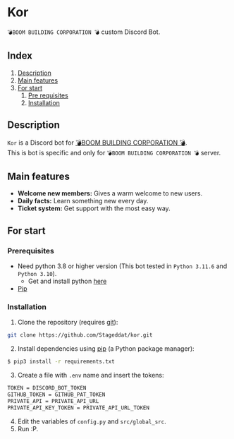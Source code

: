 # Kor
`💣BOOM BUILDING CORPORATION 💣` custom Discord Bot.

## Index
1. [Description](#description)
2. [Main features](#main-features)
3. [For start](#for-start)
    1. [Pre requisites](#prerequisites)
    2. [Installation](#installation)

## Description
`Kor` is a Discord bot for [💣BOOM BUILDING CORPORATION 💣](https://discord.com/invite/boombuilding).<br>
This is bot is specific and only for `💣BOOM BUILDING CORPORATION 💣` server.

## Main features
- **Welcome new members:** Gives a warm welcome to new users.
- **Daily facts:** Learn something new every day.
- **Ticket system:** Get support with the most easy way.

## For start

### Prerequisites
- Need python 3.8 or higher version (This bot tested in `Python 3.11.6` and `Python 3.10`). 
  - Get and install python [here](https://www.python.org/downloads/)
- [Pip](https://pip.pypa.io/en/stable/)

### Installation
1. Clone the repository (requires [git](https://git-scm.com/)):
```sh
git clone https://github.com/Stageddat/kor.git
```

2. Install dependencies using [pip](https://pip.pypa.io/en/stable/) (a Python package manager):
```sh
$ pip3 install -r requirements.txt
```
3. Create a file with `.env` name and insert the tokens:
```bash
TOKEN = DISCORD_BOT_TOKEN
GITHUB_TOKEN = GITHUB_PAT_TOKEN
PRIVATE_API = PRIVATE_API_URL
PRIVATE_API_KEY_TOKEN = PRIVATE_API_URL_TOKEN
```
4. Edit the variables of `config.py` and `src/global_src`.
5. Run :P.